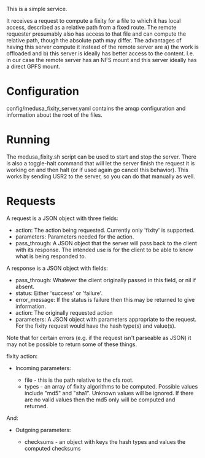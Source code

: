 This is a simple service.

It receives a request to compute a fixity for a file to which it has local access, described as a relative path
from a fixed route. The remote requester presumably also has access to that file and can compute the relative path,
though the absolute path may differ. The advantages of having this server compute it instead of the remote server
are a) the work is offloaded and b) this server is ideally has better access to the content. I.e. in our case the
remote server has an NFS mount and this server ideally has a direct GPFS mount.

Configuration
=============

config/medusa_fixity_server.yaml contains the amqp configuration and information about the root of the files.

Running
=======

The medusa_fixity.sh script can be used to start and stop the server. There is also a toggle-halt
command that will let the server finish the request it is working on and then halt (or if used again go cancel this
behavior). This works by sending USR2 to the server, so you can do that manually as well.

Requests
========

A request is a JSON object with three fields:

- action: The action being requested. Currently only 'fixity' is supported.
- parameters: Parameters needed for the action.
- pass_through: A JSON object that the server will pass back to the client with its response. The intended use
 is for the client to be able to know what is being responded to.

A response is a JSON object with fields:

- pass_through: Whatever the client originally passed in this field, or nil if absent.
- status: Either 'success' or 'failure'.
- error_message: If the status is failure then this may be returned to give information.
- action: The originally requested action
- parameters: A JSON object with parameters appropriate to the request. For the fixity request would have the hash type(s) and value(s).

Note that for certain errors (e.g. if the request isn't parseable as JSON) it may not be possible to return some
of these things.

fixity action:

- Incoming parameters:

  - file - this is the path relative to the cfs root.
  - types - an array of fixity algorithms to be computed. Possible values include "md5" and "sha1".
            Unknown values will be ignored.
	    If there are no valid values then the md5 only will be computed and returned.

And: 

- Outgoing parameters:

  - checksums - an object with keys the hash types and values the computed checksums
